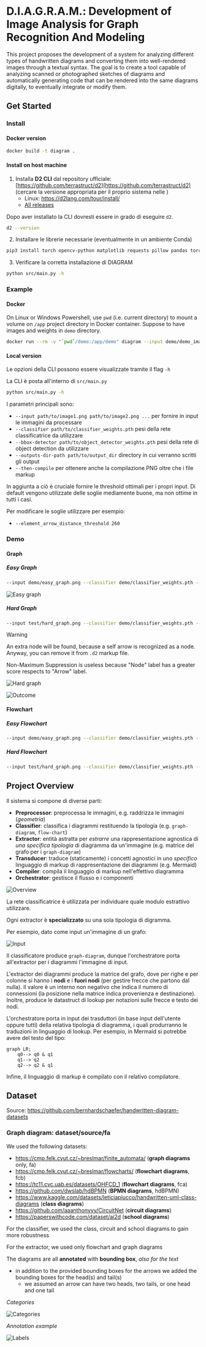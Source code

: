 # D.I.A.G.R.A.M.: Development of Image Analysis for Graph Recognition And Modeling

This project proposes the development of a system for analyzing different types of handwritten diagrams and converting them into well-rendered images through a textual syntax.
The goal is to create a tool capable of analyzing scanned or photographed sketches of diagrams and automatically generating code that can be rendered into the same diagrams digitally, 
to eventually integrate or modify them.


## Get Started

### Install

#### Docker version

```bash
docker build -t diagram .
```


#### Install on host machine

1. Installa **D2 CLI** dal repository ufficiale: [https://github.com/terrastruct/d2](https://github.com/terrastruct/d2) (cercare la versione appropriata per il proprio sistema nelle )
    - Linux: https://d2lang.com/tour/install/
    - [All releases](https://github.com/terrastruct/d2/releases)


Dopo aver installato la CLI dovresti essere in grado di eseguire `d2`.

```bash
d2 --version
```

2. Installare le librerie necessarie (eventualmente in un ambiente Conda)

```bash
pip3 install torch opencv-python matplotlib requests pillow pandas torchvision numpy shapely transformers sentencepiece protobuf torchmetrics scikit-learn
```

3. Verificare la corretta installazione di DIAGRAM

```bash
python src/main.py -h
```

### Example

#### Docker

On Linux or Windows Powershell, use `pwd` (i.e. current directory) to mount a volume on `/app` project directory in Docker container.
Suppose to have images and weights in `demo` directory. 

```bash
docker run --rm -v "`pwd`/demo:/app/demo" diagram --input demo/demo_image1.png --classifier demo/classifier_weights.pth --bbox-detector demo/object_detector_weights.pth --outputs-dir-path demo/outcome --then-compile --element_arrow_distance_threshold 260
```


#### Local version

Le opzioni della CLI possono essere visualizzate tramite il flag `-h`

La CLI è posta all'interno di `src/main.py`

```bash
python src/main.py -h
```

I parametri principali sono:

- `--input path/to/image1.png path/to/image2.png ...` per fornire in input le immagini da processare
- `--classifier path/to/classifier_weights.pth` pesi della rete classificatrice da utilizzare
- `--bbox-detector path/to/object_detector_weights.pth` pesi della rete di object detection da utilizzare
- `--outputs-dir-path path/to/output_dir` directory in cui verranno scritti gli output
- `--then-compile` per ottenere anche la compilazione PNG oltre che i file markup

In aggiunta a ciò è cruciale fornire le threshold ottimali per i propri input. 
Di default vengono utilizzate delle soglie mediamente buone, ma non ottime in tutti i casi.

Per modificare le soglie utilizzare per esempio:

- `--element_arrow_distance_threshold 260`


### Demo

#### Graph

##### Easy Graph

```bash
--input demo/easy_graph.png --classifier demo/classifier_weights.pth --bbox-detector demo/object_detector_weights.pth --outputs-dir-path demo/outcome --then-compile --element_arrow_distance_threshold 150
```

![Easy graph](assets/images/easy_graph.png)


##### Hard Graph

```bash
--input test/hard_graph.png --classifier demo/classifier_weights.pth --bbox-detector demo/object_detector_weights.pth --outputs-dir-path demo/outcome --then-compile --element_arrow_distance_threshold 250
```

> [!WARNING]
> An extra node will be found, because a self arrow is recognized as a node. Anyway, you can remove it from `.d2` markup file.
> 
> Non-Maximum Suppression is useless because "Node" label has a greater score respects to "Arrow" label.

![Hard graph](assets/images/hard_graph.png)

![Outcome](assets/images/hard_graph_outcome.svg)


#### Flowchart

##### Easy Flowchart

```bash
--input demo/easy_graph.png --classifier demo/classifier_weights.pth --bbox-detector demo/object_detector_weights.pth --outputs-dir-path demo/outcome --then-compile --element_arrow_distance_threshold 150
```


##### Hard Flowchart

```bash
--input test/hard_graph.png --classifier demo/classifier_weights.pth --bbox-detector demo/object_detector_weights.pth --outputs-dir-path demo/outcome --then-compile --element_arrow_distance_threshold 250
```





## Project Overview

Il sistema si compone di diverse parti:

- **Preprocessor**: preprocessa le immagini, e.g. raddrizza le immagini (*geometria*)
- **Classifier**: classifica i diagrammi restituendo la tipologia (e.g. `graph-diagram`, `flow-chart`)
- **Extractor**: entità astratta per *estrarre* una rappresentazione agnostica di *una specifica tipologia* di diagramma da un'immagine (e.g. matrice del grafo per i `graph-diagram`)
- **Transducer**: traduce (staticamente) i concetti agnostici in uno *specifico* linguaggio di markup di rappresentazione dei diagrammi (e.g. Mermaid)
- **Compiler**: compila il linguaggio di markup nell'effettivo diagramma
- **Orchestrator**: gestisce il flusso e i componenti

![Overview](assets/images/overview.png)

La rete classificatrice è utilizzata per individuare quale modulo estrattivo utilizzare.

Ogni extractor è **specializzato** su una sola tipologia di digramma.

Per esempio, dato come input un'immagine di un grafo:

![Input](assets/images/writer018_fa_001.png)

Il classificatore produce `graph-diagram`, dunque l'orchestratore porta all'extractor per i diagrammi l'immagine di input.

L'extractor dei diagrammi produce la matrice del grafo, dove per righe e per colonne si hanno i **nodi** e i **fuori nodi** (per gestire frecce che partono dal nulla). Il valore è un interno non negativo che indica il numero di connessioni (la posizione nella matrice indica provenienza e destinazione). Inoltre, produce le datastruct di lookup per notazioni sulle frecce e testo dei nodi.

L'orchestratore porta in input dei trasduttori (in base input dell'utente oppure tutti) della relativa tipologia di diagramma, i quali produrranno le traduzioni in linguaggio di lookup.
Per esempio, in Mermaid si potrebbe avere del testo del tipo:

```
graph LR;
    q0--> q0 & q1
    q1--> q2
    q2--> q2 & q1
```

Infine, il linguaggio di markup è compilato con il relativo compilatore.



## Dataset

Source: https://github.com/bernhardschaefer/handwritten-diagram-datasets


### Graph diagram: dataset/source/fa

We used the following datasets:
- https://cmp.felk.cvut.cz/~breslmar/finite_automata/ (**graph diagrams** only, fa)
- https://cmp.felk.cvut.cz/~breslmar/flowcharts/ (**flowchart diagrams**, fcb)
- https://tc11.cvc.uab.es/datasets/OHFCD_1 (**flowchart diagrams**, fca)
- https://github.com/dwslab/hdBPMN (**BPMN diagrams**, hdBPMN)
- https://www.kaggle.com/datasets/leticiapiucco/handwritten-uml-class-diagrams (**class diagrams**)
- https://github.com/aaanthonyyy/CircuitNet (**circuit diagrams**)
- https://paperswithcode.com/dataset/ai2d (**school diagrams**)

For the classifier, we used the class, circuit and school diagrams to gain more robustness

For the extractor, we used only flowchart and graph diagrams

The diagrams are all **annotated** with **bounding box**, *also for the text*
- in addition to the provided bounding boxes for the arrows we added the bounding boxes for the head(s) and tail(s)
  - we assumed an arrow can have two heads, two tails, or one head and one tail

*Categories*

![Categories](assets/images/categories-fa.png)

*Annotation example*

![Labels](assets/images/annotation-fa.png)
